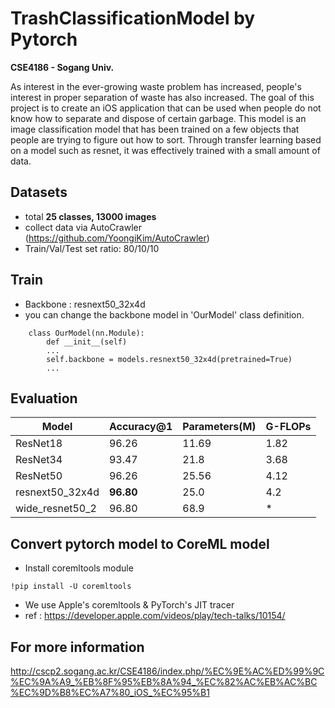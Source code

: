 # TrashClassificationModel by Pytorch
**CSE4186 - Sogang Univ.**

As interest in the ever-growing waste problem has increased, people's interest in proper separation of waste has also increased.
The goal of this project is to create an iOS application that can be used when people do not know how to separate and dispose of certain garbage.
This model is an image classification model that has been trained on a few objects that people are trying to figure out how to sort.
Through transfer learning based on a model such as resnet, it was effectively trained with a small amount of data.

## Datasets
* total **25 classes, 13000 images**
* collect data via AutoCrawler (https://github.com/YoongiKim/AutoCrawler)
* Train/Val/Test set ratio: 80/10/10

## Train
* Backbone : resnext50_32x4d
* you can change the backbone model in 'OurModel' class definition.
```
    class OurModel(nn.Module):
        def __init__(self)
        ...
        self.backbone = models.resnext50_32x4d(pretrained=True)
        ...
```

## Evaluation

|        Model         | Accuracy@1 | Parameters(M) | G-FLOPs |
|----------------------|------------|---------------|---------|
|       ResNet18       |   96.26    |      11.69    |  1.82   |
|       ResNet34       |   93.47    |      21.8     |  3.68   |
|       ResNet50       |   96.26    |      25.56    |  4.12   |
|    resnext50_32x4d   | **96.80**  |      25.0     |  4.2    |
|    wide_resnet50_2   |   96.80    |      68.9     |   *     |

## Convert pytorch model to CoreML model
* Install coremltools module
```
!pip install -U coremltools
```
* We use Apple's coremltools & PyTorch's JIT tracer
* ref : https://developer.apple.com/videos/play/tech-talks/10154/

## For more information
http://cscp2.sogang.ac.kr/CSE4186/index.php/%EC%9E%AC%ED%99%9C%EC%9A%A9_%EB%8F%95%EB%8A%94_%EC%82%AC%EB%AC%BC%EC%9D%B8%EC%A7%80_iOS_%EC%95%B1
